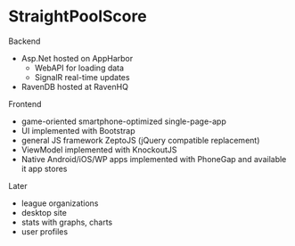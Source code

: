 StraightPoolScore
=================

Backend
* Asp.Net hosted on AppHarbor
  * WebAPI for loading data
  * SignalR real-time updates
* RavenDB hosted at RavenHQ

Frontend
* game-oriented smartphone-optimized single-page-app
* UI implemented with Bootstrap
* general JS framework ZeptoJS (jQuery compatible replacement)
* ViewModel implemented with KnockoutJS
* Native Android/iOS/WP apps implemented with PhoneGap and available it app stores

Later
* league organizations
* desktop site
* stats with graphs, charts
* user profiles
